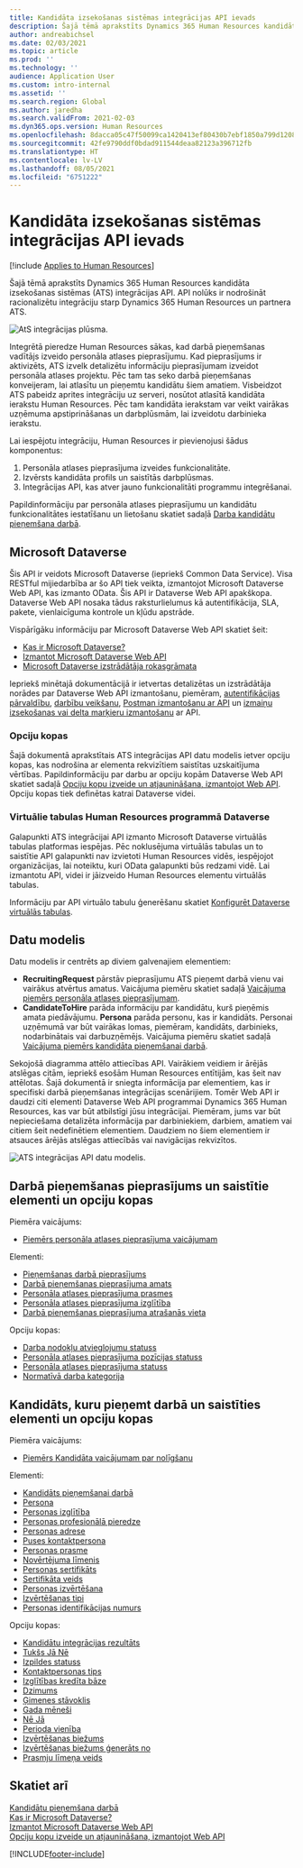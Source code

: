 ```yaml
---
title: Kandidāta izsekošanas sistēmas integrācijas API ievads
description: Šajā tēmā aprakstīts Dynamics 365 Human Resources kandidāta izsekošanas sistēmas (ATS) integrācijas API.
author: andreabichsel
ms.date: 02/03/2021
ms.topic: article
ms.prod: ''
ms.technology: ''
audience: Application User
ms.custom: intro-internal
ms.assetid: ''
ms.search.region: Global
ms.author: jaredha
ms.search.validFrom: 2021-02-03
ms.dyn365.ops.version: Human Resources
ms.openlocfilehash: 8dacca05c47f50099ca1420413ef80430b7ebf1850a799d1208328581699242d
ms.sourcegitcommit: 42fe9790ddf0bdad911544deaa82123a396712fb
ms.translationtype: HT
ms.contentlocale: lv-LV
ms.lasthandoff: 08/05/2021
ms.locfileid: "6751222"
---
```

# <a name="applicant-tracking-system-integration-api-introduction"></a>Kandidāta izsekošanas sistēmas integrācijas API ievads

[!include [Applies to Human Resources](../includes/applies-to-hr.md)]

Šajā tēmā aprakstīts Dynamics 365 Human Resources kandidāta izsekošanas sistēmas (ATS) integrācijas API. API nolūks ir nodrošināt racionalizētu integrāciju starp Dynamics 365 Human Resources un partnera ATS.

![AtS integrācijas plūsma.](media/hr-admin-integration-ats-api-introduction-flow.png)

Integrētā pieredze Human Resources sākas, kad darbā pieņemšanas vadītājs izveido personāla atlases pieprasījumu. Kad pieprasījums ir aktivizēts, ATS izvelk detalizētu informāciju pieprasījumam izveidot personāla atlases projektu. Pēc tam tas seko darbā pieņemšanas konveijeram, lai atlasītu un pieņemtu kandidātu šiem amatiem. Visbeidzot ATS pabeidz aprites integrāciju uz serveri, nosūtot atlasītā kandidāta ierakstu Human Resources. Pēc tam kandidāta ierakstam var veikt vairākas uzņēmuma apstiprināšanas un darbplūsmām, lai izveidotu darbinieka ierakstu.

Lai iespējotu integrāciju, Human Resources ir pievienojusi šādus komponentus:

1.  Personāla atlases pieprasījuma izveides funkcionalitāte.
2.  Izvērsts kandidāta profils un saistītās darbplūsmas.
3.  Integrācijas API, kas atver jauno funkcionalitāti programmu integrēšanai.

Papildinformāciju par personāla atlases pieprasījumu un kandidātu funkcionalitātes iestatīšanu un lietošanu skatiet sadaļā [Darba kandidātu pieņemšana darbā](hr-personnel-recruit.md).

## <a name="microsoft-dataverse"></a>Microsoft Dataverse

Šis API ir veidots Microsoft Dataverse (iepriekš Common Data Service). Visa RESTful mijiedarbība ar šo API tiek veikta, izmantojot Microsoft Dataverse Web API, kas izmanto OData. Šis API ir Dataverse Web API apakškopa. Dataverse Web API nosaka tādus raksturlielumus kā autentifikācija, SLA, pakete, vienlaicīguma kontrole un kļūdu apstrāde.

Vispārīgāku informāciju par Microsoft Dataverse Web API skatiet šeit:

- [Kas ir Microsoft Dataverse?](/powerapps/maker/data-platform/data-platform-intro)
- [Izmantot Microsoft Dataverse Web API](/powerapps/developer/data-platform/webapi/overview)
- [Microsoft Dataverse izstrādātāja rokasgrāmata](/powerapps/developer/data-platform)

Iepriekš minētajā dokumentācijā ir ietvertas detalizētas un izstrādātāja norādes par Dataverse Web API izmantošanu, piemēram, [autentifikācijas pārvaldību](/powerapps/developer/data-platform/webapi/authenticate-web-api), [darbību veikšanu](/powerapps/developer/data-platform/webapi/perform-operations-web-api), [Postman izmantošanu ar API](/powerapps/developer/data-platform/webapi/use-postman-web-api) un [izmaiņu izsekošanas vai delta marķieru izmantošanu](/powerapps/developer/data-platform/use-change-tracking-synchronize-data-external-systems) ar API.

### <a name="option-sets"></a>Opciju kopas

Šajā dokumentā aprakstītais ATS integrācijas API datu modelis ietver opciju kopas, kas nodrošina ar elementa rekvizītiem saistītas uzskaitījuma vērtības. Papildinformāciju par darbu ar opciju kopām Dataverse Web API skatiet sadaļā [Opciju kopu izveide un atjaunināšana, izmantojot Web API](/powerapps/developer/data-platform/webapi/create-update-optionsets). Opciju kopas tiek definētas katrai Dataverse videi.

### <a name="virtual-tables-for-human-resources-in-dataverse"></a>Virtuālie tabulas Human Resources programmā Dataverse

Galapunkti ATS integrācijai API izmanto Microsoft Dataverse virtuālās tabulas platformas iespējas. Pēc noklusējuma virtuālās tabulas un to saistītie API galapunkti nav izvietoti Human Resources vidēs, iespējojot organizācijas, lai noteiktu, kuri OData galapunkti būs redzami vidē. Lai izmantotu API, videi ir jāizveido Human Resources elementu virtuālās tabulas. 

Informāciju par API virtuālo tabulu ģenerēšanu skatiet [Konfigurēt Dataverse virtuālās tabulas](./hr-admin-integration-common-data-service-virtual-entities.md).

## <a name="data-model"></a>Datu modelis

Datu modelis ir centrēts ap diviem galvenajiem elementiem:

- **RecruitingRequest** pārstāv pieprasījumu ATS pieņemt darbā vienu vai vairākus atvērtus amatus. Vaicājuma piemēru skatiet sadaļā [Vaicājuma piemērs personāla atlases pieprasījumam](hr-admin-integration-ats-api-recruiting-request-example-query.md).
- **CandidateToHire** parāda informāciju par kandidātu, kurš pieņēmis amata piedāvājumu. **Persona** parāda personu, kas ir kandidāts. Personai uzņēmumā var būt vairākas lomas, piemēram, kandidāts, darbinieks, nodarbinātais vai darbuzņēmējs. Vaicājuma piemēru skatiet sadaļā [Vaicājuma piemērs kandidāta pieņemšanai darbā](hr-admin-integration-ats-api-candidate-to-hire-example-query.md).

Sekojošā diagramma attēlo attiecības API. Vairākiem veidiem ir ārējās atslēgas citām, iepriekš esošām Human Resources entītijām, kas šeit nav attēlotas. Šajā dokumentā ir sniegta informācija par elementiem, kas ir specifiski darbā pieņemšanas integrācijas scenārijiem. Tomēr Web API ir daudzi citi elementi Dataverse Web API programmai Dynamics 365 Human Resources, kas var būt atbilstīgi jūsu integrācijai. Piemēram, jums var būt nepieciešama detalizēta informācija par darbiniekiem, darbiem, amatiem vai citiem šeit nedefinētiem elementiem. Daudziem no šiem elementiem ir atsauces ārējās atslēgas attiecībās vai navigācijas rekvizītos.

![ATS integrācijas API datu modelis.](media/hr-admin-integration-ats-api-data-model.png)

## <a name="recruiting-request-and-related-entities-and-option-sets"></a>Darbā pieņemšanas pieprasījums un saistītie elementi un opciju kopas

Piemēra vaicājums: 

- [Piemērs personāla atlases pieprasījuma vaicājumam](hr-admin-integration-ats-api-recruiting-request-example-query.md)

Elementi:

- [Pieņemšanas darbā pieprasījums](hr-admin-integration-ats-api-recruiting-request.md)
- [Darbā pieņemšanas pieprasījuma amats](hr-admin-integration-ats-api-recruiting-request-position.md)
- [Personāla atlases pieprasījuma prasmes](hr-admin-integration-ats-api-recruiting-request-skill.md)
- [Personāla atlases pieprasījuma izglītība](hr-admin-integration-ats-api-recruiting-request-education.md)
- [Darbā pieņemšanas pieprasījuma atrašanās vieta](hr-admin-integration-ats-api-recruiting-request-location.md)

Opciju kopas:

- [Darba nodokļu atvieglojumu statuss](hr-admin-integration-ats-api-job-exempt-status.md)
- [Personāla atlases pieprasījuma pozīcijas statuss](hr-admin-integration-ats-api-recruiting-request-position-status.md)
- [Personāla atlases pieprasījuma statuss](hr-admin-integration-ats-api-recruiting-request-status.md)
- [Normatīvā darba kategorija](hr-admin-integration-ats-api-regulatory-job-category.md)

## <a name="candidate-to-hire-and-related-entities-and-option-sets"></a>Kandidāts, kuru pieņemt darbā un saistīties elementi un opciju kopas

Piemēra vaicājums:

- [Piemērs Kandidāta vaicājumam par nolīgšanu](hr-admin-integration-ats-api-candidate-to-hire-example-query.md)

Elementi:

- [Kandidāts pieņemšanai darbā](hr-admin-integration-ats-api-candidate-to-hire.md)
- [Persona](hr-admin-integration-ats-api-person.md)
- [Personas izglītība](hr-admin-integration-ats-api-person-education.md)
- [Personas profesionālā pieredze](hr-admin-integration-ats-api-person-professional-experience.md)
- [Personas adrese](hr-admin-integration-ats-api-person-address.md)
- [Puses kontaktpersona](hr-admin-integration-ats-api-party-contact.md)
- [Personas prasme](hr-admin-integration-ats-api-person-skill.md)
- [Novērtējuma līmenis](hr-admin-integration-ats-api-rating-level.md)
- [Personas sertifikāts](hr-admin-integration-ats-api-person-certificate.md)
- [Sertifikāta veids](hr-admin-integration-ats-api-certificate-type.md)
- [Personas izvērtēšana](hr-admin-integration-ats-api-person-screening.md)
- [Izvērtēšanas tipi](hr-admin-integration-ats-api-screening-types.md)
- [Personas identifikācijas numurs](hr-admin-integration-ats-api-person-identification-number.md)

Opciju kopas:

- [Kandidātu integrācijas rezultāts](hr-admin-integration-ats-api-applicant-integration-result.md)
- [Tukšs Jā Nē](hr-admin-integration-ats-api-blank-yes-no.md)
- [Izpildes statuss](hr-admin-integration-ats-api-completion-status.md)
- [Kontaktpersonas tips](hr-admin-integration-ats-api-contact-type.md)
- [Izglītības kredīta bāze](hr-admin-integration-ats-api-education-credit-basis.md)
- [Dzimums](hr-admin-integration-ats-api-gender.md)
- [Ģimenes stāvoklis](hr-admin-integration-ats-api-marital-status.md)
- [Gada mēneši](hr-admin-integration-ats-api-months-of-year.md)
- [Nē Jā](hr-admin-integration-ats-api-no-yes.md)
- [Perioda vienība](hr-admin-integration-ats-api-period-unit.md)
- [Izvērtēšanas biežums](hr-admin-integration-ats-api-screening-frequency.md)
- [Izvērtēšanas biežums ǵenerāts no](hr-admin-integration-ats-api-screening-frequency-generate-from.md)
- [Prasmju līmeņa veids](hr-admin-integration-ats-api-skill-level-type.md)

## <a name="see-also"></a>Skatiet arī

[Kandidātu pieņemšana darbā](hr-personnel-recruit.md)<br>
[Kas ir Microsoft Dataverse?](/powerapps/maker/data-platform/data-platform-intro)<br>
[Izmantot Microsoft Dataverse Web API](/powerapps/developer/data-platform/webapi/overview)<br>
[Opciju kopu izveide un atjaunināšana, izmantojot Web API](/powerapps/developer/data-platform/webapi/create-update-optionsets)<br>

[!INCLUDE[footer-include](../includes/footer-banner.md)]